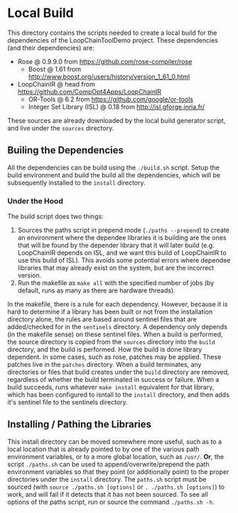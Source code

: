 # Local Build
This directory contains the scripts needed to create a local build for the
dependencies of the LoopChainToolDemo project.
These dependencies (and their dependencies) are:
+ Rose @ 0.9.9.0 from https://github.com/rose-compiler/rose
  - Boost @ 1.61 from http://www.boost.org/users/history/version_1_61_0.html
+ LoopChainIR @ head from https://github.com/CompOpt4Apps/LoopChainIR
  - OR-Tools @ 6.2 from https://github.com/google/or-tools
  - Integer Set Library (ISL) @ 0.18 from http://isl.gforge.inria.fr/

These sources are already downloaded by the local build generator script, and
live under the `sources` directory.

## Builing the Dependencies
All the dependencies can be build using the `./build.sh` script.
Setup the build environment and build the build all the dependencies, which
will be subsequently installed to the `install` directory.

### Under the Hood
The build script does two things:
1. Sources the paths script in prepend mode (`./paths --prepend`) to create an
   environment where the dependee libraries it is building are the ones that
   will be found by the depender library that it will later build
   (e.g. LoopChainIR depends on ISL, and we want this build of LoopChainIR to
   use this build of ISL). This avoids some potential errors where dependee
   libraries that may already exist on the system, but are the incorrect
   version.
2. Run the makefile as `make all` with the specified number of jobs
   (by default, runs as many as there are hardware threads).

In the makefile, there is a rule for each dependency.
However, because it is hard to determine if a library has been built or not
from the installation directory alone, the rules are based around sentinel files
that are added/checked for in the `sentinels` directory.
A dependency only depends (in the makefile sense) on these sentinel files.
When a build is performed, the source directory is copied from the `sources`
directory into the `build` directory, and the build is performed.
How the build is done library dependent.
In some cases, such as rose, patches may be applied.
These patches live in the `patches` directory.
When a build terminates, any directories or files  that build creates under the
`build` directory are removed, regardless of whether the build terminated in
success or failure.
When a build succeeds, runs whatever `make install` equivalent for that library,
which has been configured to isntall to the `install` directory, and then adds
it's sentinel file to the sentinels directory. 

## Installing / Pathing the Libraries
This install directory can be moved somewhere more useful, such as to a local
location that is already pointed to by one of the various path environment
variables, or to a more global location, such as `/usr/`.
**Or**, the script `./paths.sh` can be used to append/overwrite/prepend the
path environment variables so that they point (or additionally point) to the
proper directories under the `install` directory.
The `paths.sh` script must be sourced (with `source ./paths.sh [options]` or
`. ./paths.sh [options]`) to work, and will fail if it detects that it has not
been sourced.
To see all options of the paths script, run or source the command `./paths.sh -h`.
